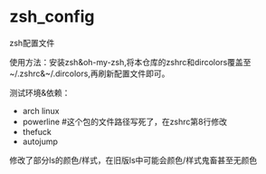 # zsh_config
zsh配置文件  

使用方法：安装zsh&oh-my-zsh,将本仓库的zshrc和dircolors覆盖至~/.zshrc&~/.dircolors,再刷新配置文件即可。


测试环境&依赖：  
+ arch linux
+ powerline #这个包的文件路径写死了，在zshrc第8行修改
+ thefuck
+ autojump

修改了部分ls的颜色/样式，在旧版ls中可能会颜色/样式鬼畜甚至无颜色
